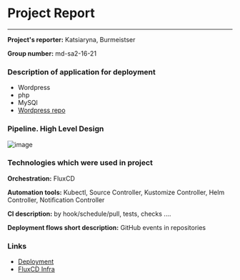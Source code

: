   # Project Report
  ---
  
 
 **Project's reporter:**  Katsiaryna, Burmeistser

 **Group number:** md-sa2-16-21
  
### Description of application for deployment

+ Wordpress
+ php 
+ MySQl
+ [Wordpress repo](https://github.com/WordPress/WordPress)   

### Pipeline. High Level Design

![image](https://raw.githubusercontent.com/Apachy999/sa.it-academy.by/md-sa2-16-21/Katsiaryna_Burmeistser/Project/ci-cd.png "Scheme")
 

 ### Technologies which were used in project
**Orchestration:** FluxCD

**Automation tools:** Kubectl, Source Controller, Kustomize Controller, Helm Controller, Notification Controller

**CI description:** by hook/schedule/pull, tests, checks ....

**Deployment flows short description:** GitHub events in repositories




  ### Links 

  + [Deployment](https://github.com/Apachy999/wp-project)
  + [FluxCD Infra](https://github.com/Apachy999/fluxcd-infra)

  

